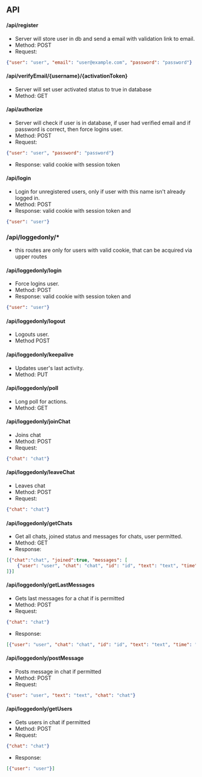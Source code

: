 ## API

#### /api/register
- Server will store user in db and send a email with validation link to email.
- Method: POST
- Request:
```json
{"user": "user", "email": "user@example.com", "password": "password"}
```

#### /api/verifyEmail/{username}/{activationToken}
- Server will set user activated status to true in database
- Method: GET

#### /api/authorize
- Server will check if user is in database, if user had verified email and if password is correct, then force logins user.
- Method: POST
- Request:
```json
{"user": "user", "password": "password"}
```
- Response: valid cookie with session token

#### /api/login
- Login for unregistered users, only if user with this name isn't already logged in.
- Method: POST
- Response: valid cookie with session token and
```json
{"user": "user"}
```

### /api/loggedonly/*
- this routes are only for users with valid cookie, that can be acquired via upper routes

#### /api/loggedonly/login
- Force logins user.
- Method: POST
- Response: valid cookie with session token and
```json
{"user": "user"}
```

#### /api/loggedonly/logout
- Logouts user.
- Method POST

#### /api/loggedonly/keepalive
- Updates user's last activity.
- Method: PUT

#### /api/loggedonly/poll
- Long poll for actions.
- Method: GET

#### /api/loggedonly/joinChat
- Joins chat
- Method: POST
 - Request:
```json
{"chat": "chat"}
```

#### /api/loggedonly/leaveChat
- Leaves chat
- Method: POST
- Request:
```json
{"chat": "chat"}
```

#### /api/loggedonly/getChats
- Get all chats, joined status and messages for chats, user permitted.
- Method: GET
- Response:
```json
[{"chat":"chat", "joined":true, "messages": [
    {"user": "user", "chat": "chat", "id": "id", "text": "text", "time": "time"}
]}]
```

#### /api/loggedonly/getLastMessages
- Gets last messages for a chat if is permitted
- Method: POST
- Request:
```json
{"chat": "chat"}
```
- Response:
```json
[{"user": "user", "chat": "chat", "id": "id", "text": "text", "time": "time"}]
```

#### /api/loggedonly/postMessage
- Posts message in chat if permitted
- Method: POST
- Request:
```json
{"user": "user", "text": "text", "chat": "chat"}
```

#### /api/loggedonly/getUsers
- Gets users in chat if permitted
- Method: POST
- Request:
```json
{"chat": "chat"}
```
- Response:
```json
[{"user": "user"}]
```